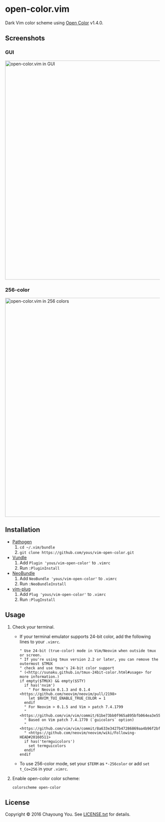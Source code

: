 # open-color.vim

Dark Vim color scheme using [Open Color](https://yeun.github.io/open-color/)
v1.4.0.

## Screenshots

### GUI

<img width="710" alt="open-color.vim in GUI" src="https://github.com/yous/vim-open-color/raw/master/screenshot_gui.png">

### 256-color

<img width="710" alt="open-color.vim in 256 colors" src="https://github.com/yous/vim-open-color/raw/master/screenshot_256.png">

## Installation

- [Pathogen](https://github.com/tpope/vim-pathogen)
    1. `cd ~/.vim/bundle`
    2. `git clone https://github.com/yous/vim-open-color.git`
- [Vundle](https://github.com/VundleVim/Vundle.vim)
    1. Add `Plugin 'yous/vim-open-color'` to `.vimrc`
    2. Run `:PluginInstall`
- [NeoBundle](https://github.com/Shougo/neobundle.vim)
    1. Add `NeoBundle 'yous/vim-open-color'` to `.vimrc`
    2. Run `:NeoBundleInstall`
- [vim-plug](https://github.com/junegunn/vim-plug)
    1. Add `Plug 'yous/vim-open-color'` to `.vimrc`
    2. Run `:PlugInstall`

## Usage

1. Check your terminal.
    - If your terminal emulator supports 24-bit color, add the following lines
      to your `.vimrc`.

      ``` vim
      " Use 24-bit (true-color) mode in Vim/Neovim when outside tmux or screen.
      " If you're using tmux version 2.2 or later, you can remove the outermost $TMUX
      " check and use tmux's 24-bit color support
      " (<http://sunaku.github.io/tmux-24bit-color.html#usage> for more information.)
      if empty($TMUX) && empty($STY)
        if has('nvim')
          " For Neovim 0.1.3 and 0.1.4 <https://github.com/neovim/neovim/pull/2198>
          let $NVIM_TUI_ENABLE_TRUE_COLOR = 1
        endif
        " For Neovim > 0.1.5 and Vim > patch 7.4.1799
        " <https://github.com/vim/vim/commit/61be73bb0f965a895bfb064ea3e55476ac175162>
        " Based on Vim patch 7.4.1770 (`guicolors` option)
        " <https://github.com/vim/vim/commit/8a633e3427b47286869aa4b96f2bfc1fe65b25cd>
        " <https://github.com/neovim/neovim/wiki/Following-HEAD#20160511>
        if has('termguicolors')
          set termguicolors
        endif
      endif
      ```
    - To use 256-color mode, set your `$TERM` as `*-256color` or add
      `set t_Co=256` in your `.vimrc`.
2. Enable open-color color scheme:

   ``` vim
   colorscheme open-color
   ```

## License

Copyright © 2016 Chayoung You. See [LICENSE.txt](LICENSE.txt) for details.
